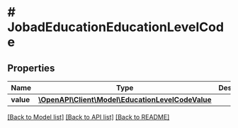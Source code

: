 # # JobadEducationEducationLevelCode

## Properties

Name | Type | Description | Notes
------------ | ------------- | ------------- | -------------
**value** | [**\OpenAPI\Client\Model\EducationLevelCodeValue**](EducationLevelCodeValue.md) |  | [optional]

[[Back to Model list]](../../README.md#models) [[Back to API list]](../../README.md#endpoints) [[Back to README]](../../README.md)
